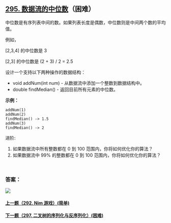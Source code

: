 ## [295. 数据流的中位数](https://leetcode-cn.com/problems/find-median-from-data-stream/)（困难）

中位数是有序列表中间的数。如果列表长度是偶数，中位数则是中间两个数的平均值。

例如，

[2,3,4] 的中位数是 3

[2,3] 的中位数是 (2 + 3) / 2 = 2.5

设计一个支持以下两种操作的数据结构：

- void addNum(int num) - 从数据流中添加一个整数到数据结构中。
- double findMedian() - 返回目前所有元素的中位数。

**示例：**

```
addNum(1)
addNum(2)
findMedian() -> 1.5
addNum(3) 
findMedian() -> 2
```

进阶:

1. 如果数据流中所有整数都在 0 到 100 范围内，你将如何优化你的算法？
2. 如果数据流中 99% 的整数都在 0 到 100 范围内，你将如何优化你的算法？

<br/>

### 答案：











![](https://img-blog.csdnimg.cn/20200807155236311.png)

#### [上一题（292. Nim 游戏）(简单)](https://github.com/sdwwld/leetCode/blob/master/src/main/java/com/wld/java/leetcode/leetCode0292.md)

#### [下一题（297. 二叉树的序列化与反序列化）(困难)](https://github.com/sdwwld/leetCode/blob/master/src/main/java/com/wld/java/leetcode/leetCode0297.md)
